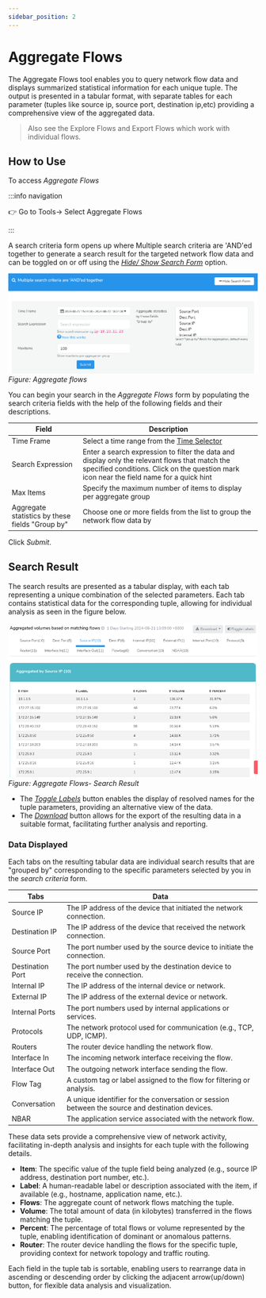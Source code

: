```yaml
---
sidebar_position: 2
---
```


# Aggregate Flows


The Aggregate Flows tool enables you to query network flow data and displays summarized statistical information for each unique tuple. The output is presented in a tabular format, with separate tables for each parameter (tuples like source ip, source port, destination ip,etc) providing a comprehensive view of the aggregated data.

> Also see the Explore Flows and Export Flows which work with individual flows.

## How to Use

To access *Aggregate Flows*

:::info navigation

:point_right: Go to Tools&rarr; Select Aggregate Flows

:::

A search criteria form opens up where Multiple search criteria are 'AND'ed together to generate a search result for the targeted network flow data and can be toggled on or off using the [*Hide/ Show Search Form*](/docs/ug/ui/elements#hide-show-search-form) option.

![](images/aggregateflows.png)  
*Figure: Aggregate flows*

You can begin your search in the *Aggregate Flows* form by populating the search criteria fields with the help of the following fields and their descriptions.

| Field                                             | Description                                                  |
|---------------------------------------------------|--------------------------------------------------------------|
| Time Frame                                        | Select a time range from the [Time Selector](/docs/ug/ui/elements#time-selector)                                                                                            |
| Search Expression                                 | Enter a search expression to filter the data and display only the relevant flows that match the specified conditions. Click on the question mark icon near the field name for a quick hint                                                                                                         |
| Max Items                                         | Specify the maximum number of items to display per aggregate group                                                                                                              |
| Aggregate statistics by these fields "Group by"   | Choose one or more fields from the list to group the network flow data by                                                                                                       |

Click *Submit*.

## Search Result

The search results are presented as a tabular display, with each tab representing a unique combination of the selected parameters. Each tab contains statistical data for the corresponding tuple, allowing for individual analysis as seen in the figure below.

![](images/aggregateflows_searchresult.png)
*Figure: Aggregate Flows- Search Result*

- The [*Toggle Labels*](/docs/ug/ui/elements#toggle-labels) button enables the display of resolved names for the tuple parameters, providing an alternative view of the data. 
- The [*Download*](/docs/ug/ui/elements#download-button) button allows for the export of the resulting data in a suitable format, facilitating further analysis and reporting.

### Data Displayed

Each tabs on the resulting tabular data are individual search results that are "grouped by" corresponding to the specific parameters selected by you in the *search criteria* form. 

| Tabs                      | Data                                                                                 |
|---------------------------|--------------------------------------------------------------------------------------|
| Source IP 				| The IP address of the device that initiated the network connection.                  |
| Destination IP            | The IP address of the device that received the network connection.                   |
| Source Port               | The port number used by the source device to initiate the connection.                |
| Destination Port          | The port number used by the destination device to receive the connection.            |
| Internal IP               | The IP address of the internal device or network.                                    |
| External IP 				| The IP address of the external device or network.                                    |
| Internal Ports            | The port numbers used by internal applications or services.                          |
| Protocols 			    | The network protocol used for communication (e.g., TCP, UDP, ICMP).                  |
| Routers 					| The router device handling the network flow.                                         |
| Interface In 				| The incoming network interface receiving the flow.                                   |
| Interface Out 			| The outgoing network interface sending the flow.                                     |
| Flow Tag  				| A custom tag or label assigned to the flow for filtering or analysis.                |
| Conversation              | A unique identifier for the conversation or session between the source and destination devices.                                                                                               |
| NBAR                      | The application service associated with the network flow.                            |

These data sets provide a comprehensive view of network activity, facilitating in-depth analysis and insights for each tuple with the following details.
- **Item**: The specific value of the tuple field being analyzed (e.g., source IP address, destination port number, etc.).
- **Label**: A human-readable label or description associated with the item, if available (e.g., hostname, application name, etc.).
- **Flows**: The aggregate count of network flows matching the tuple.
- **Volume**: The total amount of data (in kilobytes) transferred in the flows matching the tuple.
- **Percent**: The percentage of total flows or volume represented by the tuple, enabling identification of dominant or anomalous patterns.
- **Router**: The router device handling the flows for the specific tuple, providing context for network topology and traffic routing.

Each field in the tuple tab is sortable, enabling users to rearrange data in ascending or descending order by clicking the adjacent arrow(up/down) button, for flexible data analysis and visualization.